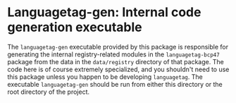 # Languagetag-gen: Internal code generation executable

The `languagetag-gen` executable provided by this package is responsible for
generating the internal registry-related modules in the `languagetag-bcp47`
package from the data in the `data/registry` directory of that package. The code
here is of course extremely specialized, and you shouldn't need to use this
package unless you happen to be developing `languagetag`. The executable
`languagetag-gen` should be run from either this directory or the root directory
of the project.
